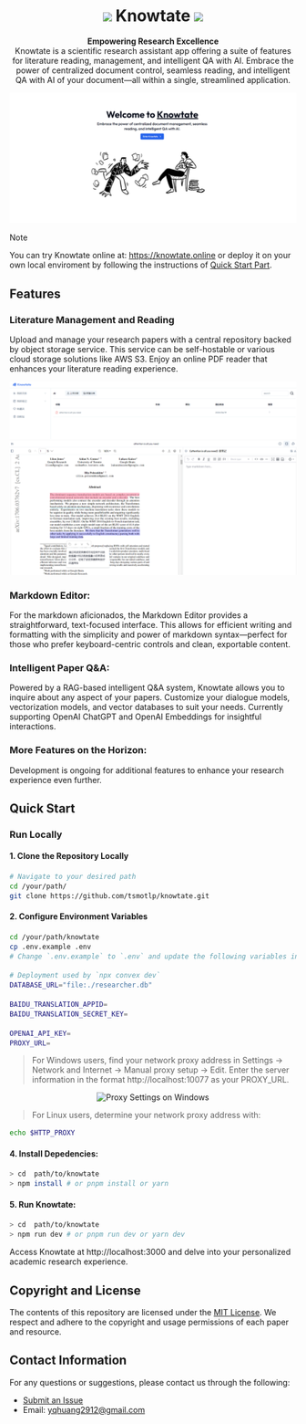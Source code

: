<div align="center">

# <img src="public/logo.svg" width="30"> Knowtate <img src="https://img.shields.io/badge/MIT-License-blue">

</div>

<p align="center">
  <strong>Empowering Research Excellence</strong><br>
  Knowtate is a scientific research assistant app offering a suite of features for literature reading, management, and intelligent QA with AI. Embrace the power of centralized document control, seamless reading, and intelligent QA with AI of your document—all within a single, streamlined application.
</p>

<p align="center">
  <img src="public/dashboard.png" alt="Knowtate Landing Page">
</p>

> [!NOTE]
> You can try Knowtate online at: https://knowtate.online or deploy it on your own local enviroment by following the instructions of [Quick Start Part](#quick-start).

## Features

### Literature Management and Reading
Upload and manage your research papers with a central repository backed by object storage service. This service can be self-hostable or various cloud storage solutions like AWS S3. Enjoy an online PDF reader that enhances your literature reading experience.

<p align="center">
  <img src="public/files.png" alt="Document Management">
  <img src="public/paper-reading.png" alt="Paper reading">
</p>

### Markdown Editor:
For the markdown aficionados, the Markdown Editor provides a straightforward, text-focused interface. This allows for efficient writing and formatting with the simplicity and power of markdown syntax—perfect for those who prefer keyboard-centric controls and clean, exportable content.

### Intelligent Paper Q&A:
Powered by a RAG-based intelligent Q&A system, Knowtate allows you to inquire about any aspect of your papers. Customize your dialogue models, vectorization models, and vector databases to suit your needs. Currently supporting OpenAI ChatGPT and OpenAI Embeddings for insightful interactions.

### More Features on the Horizon:
Development is ongoing for additional features to enhance your research experience even further.

## Quick Start

### Run Locally

#### 1. Clone the Repository Locally
```bash
# Navigate to your desired path
cd /your/path/
git clone https://github.com/tsmotlp/knowtate.git
```

#### 2. Configure Environment Variables
```bash
cd /your/path/knowtate
cp .env.example .env
# Change `.env.example` to `.env` and update the following variables in `.env`:

# Deployment used by `npx convex dev`
DATABASE_URL="file:./researcher.db"

BAIDU_TRANSLATION_APPID=
BAIDU_TRANSLATION_SECRET_KEY=

OPENAI_API_KEY=
PROXY_URL=

```

> For Windows users, find your network proxy address in Settings -> Network and Internet -> Manual proxy setup -> Edit. Enter the server information in the format http://localhost:10077 as your PROXY_URL.
<p align="center">
  <img src="public/images/proxy-windows.png" alt="Proxy Settings on Windows">
</p>

> For Linux users, determine your network proxy address with:

```bash
echo $HTTP_PROXY
``` 

#### 4. Install Depedencies:
```bash
> cd  path/to/knowtate
> npm install # or pnpm install or yarn
```

#### 5. Run Knowtate:
```bash
> cd  path/to/knowtate
> npm run dev # or pnpm run dev or yarn dev
```
Access Knowtate at http://localhost:3000 and delve into your personalized academic research experience.

## Copyright and License
The contents of this repository are licensed under the [MIT License](https://github.com/tsmotlp/knowtate/blob/master/LICENSE). We respect and adhere to the copyright and usage permissions of each paper and resource.

## Contact Information
For any questions or suggestions, please contact us through the following:

- [Submit an Issue](https://github.com/tsmotlp/knowtate/issues)
- Email: yqhuang2912@gmail.com